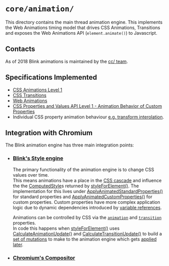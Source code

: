 # `core/animation/`

This directory contains the main thread animation engine. This implements the
Web Animations timing model that drives CSS Animations, Transitions and exposes
the Web Animations API (`element.animate()`) to Javascript.


## Contacts

As of 2018 Blink animations is maintained by the
[cc/ team](https://cs.chromium.org/chromium/src/cc/OWNERS).  


## Specifications Implemented

*   [CSS Animations Level 1](https://www.w3.org/TR/css-animations-1/)
*   [CSS Transitions](https://www.w3.org/TR/css-transitions-1/)
*   [Web Animations](https://www.w3.org/TR/web-animations-1/)
*   [CSS Properties and Values API Level 1 - Animation Behavior of Custom Properties](https://www.w3.org/TR/css-properties-values-api-1/#animation-behavior-of-custom-properties)
*   Individual CSS property animation behaviour [e.g. transform interolation](https://www.w3.org/TR/css-transforms-1/#interpolation-of-transforms).


## Integration with Chromium

The Blink animation engine has three main integration points:

*   ### [Blink's Style engine](../css)

    The primary functionality of the animation engine is to change CSS values over time.  
    This means animations have a place in the [CSS cascade][] and influence the the [ComputedStyle][]s returned by [styleForElement()][].
    The implementation for this lives under [ApplyAnimatedStandardProperties()][] for standard properties and [ApplyAnimatedCustomProperties()][] for custom properties. Custom properties have more complex application logic due to dynamic dependencies introduced by [variable references].

    Animations can be controlled by CSS via the [`animation`](https://www.w3.org/TR/css-animations-1/#animation) and [`transition`](https://www.w3.org/TR/css-transitions-1/#transition-shorthand-property) properties.  
    In code this happens when [styleForElement()][] uses [CalculateAnimationUpdate()][] and [CalculateTransitionUpdate()][] to build a [set of mutations][] to make to the animation engine which gets [applied later][].

*   ### [Chromium's Compositor](../../../../../cc/README.md)


[CSS cascade]: https://www.w3.org/TR/css-cascade-3/#cascade-origin
[ComputedStyle]: https://cs.chromium.org/search/?q=class:blink::ComputedStyle$
[styleForElement()]: https://cs.chromium.org/search/?q=function:StyleResolver::styleForElement
[variable references]: https://www.w3.org/TR/css-variables-1/#using-variables
[ApplyAnimatedStandardProperties()]: https://cs.chromium.org/?type=cs&q=function:StyleResolver::ApplyAnimatedStandardProperties
[ApplyAnimatedCustomProperties()]: https://cs.chromium.org/?type=cs&q=function:ApplyAnimatedCustomProperties
[CalculateAnimationUpdate()]: https://cs.chromium.org/search/?q=function:CSSAnimations::CalculateAnimationUpdate
[CalculateTransitionUpdate()]: https://cs.chromium.org/search/?q=function:CSSAnimations::CalculateTransitionUpdate
[MaybeApplyPendingUpdate()]: https://cs.chromium.org/search/?q=function:CSSAnimations::MaybeApplyPendingUpdate
[set of mutations]: https://cs.chromium.org/search/?q=class:CSSAnimationUpdate
[applied later]: https://cs.chromium.org/search/?q=function:Element::StyleForLayoutObject+MaybeApplyPendingUpdate